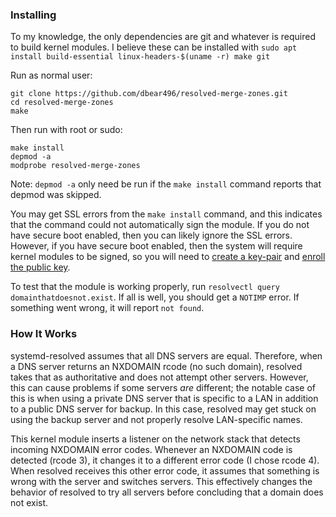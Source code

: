 ### Installing
To my knowledge, the only dependencies are git and whatever is required to build kernel modules. I believe these can be installed with `sudo apt install build-essential linux-headers-$(uname -r) make git`

Run as normal user:
```
git clone https://github.com/dbear496/resolved-merge-zones.git
cd resolved-merge-zones
make
```
Then run with root or sudo:
```
make install
depmod -a
modprobe resolved-merge-zones
```
Note: `depmod -a` only need be run if the `make install` command reports that depmod was skipped.

You may get SSL errors from the `make install` command, and this indicates that the command could not automatically sign the module. If you do not have secure boot enabled, then you can likely ignore the SSL errors. However, if you have secure boot enabled, then the system will require kernel modules to be signed, so you will need to [create a key-pair](https://wiki.gentoo.org/wiki/Signed_kernel_module_support#Building_the_kernel_with_proper_keys) and [enroll the public key](https://ubuntu.com/blog/how-to-sign-things-for-secure-boot).

To test that the module is working properly, run `resolvectl query domainthatdoesnot.exist`. If all is well, you should get a `NOTIMP` error. If something went wrong, it will report `not found`.

### How It Works
systemd-resolved assumes that all DNS servers are equal. Therefore, when a DNS server returns an NXDOMAIN rcode (no such domain), resolved takes that as authoritative and does not attempt other servers. However, this can cause problems if some servers _are_ different; the notable case of this is when using a private DNS server that is specific to a LAN in addition to a public DNS server for backup. In this case, resolved may get stuck on using the backup server and not properly resolve LAN-specific names.

This kernel module inserts a listener on the network stack that detects incoming NXDOMAIN error codes. Whenever an NXDOMAIN code is detected (rcode 3), it changes it to a different error code (I chose rcode 4). When resolved receives this other error code, it assumes that something is wrong with the server and switches servers. This effectively changes the behavior of resolved to try all servers before concluding that a domain does not exist.
